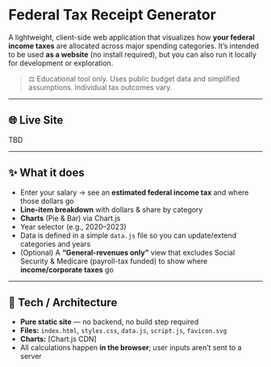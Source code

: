 # Federal Tax Receipt Generator

A lightweight, client-side web application that visualizes how **your federal income taxes** are allocated across major spending categories. It’s intended to be used **as a website** (no install required), but you can also run it locally for development or exploration.

> ⚖️ Educational tool only. Uses public budget data and simplified assumptions. Individual tax outcomes vary.

---

## 🌐 Live Site

TBD

---

## ✨ What it does

- Enter your salary → see an **estimated federal income tax** and where those dollars go
- **Line-item breakdown** with dollars & share by category
- **Charts** (Pie & Bar) via Chart.js
- Year selector (e.g., 2020–2023)
- Data is defined in a simple `data.js` file so you can update/extend categories and years
- (Optional) A **“General-revenues only”** view that excludes Social Security & Medicare (payroll-tax funded) to show where **income/corporate taxes** go

---

## 🧱 Tech / Architecture

- **Pure static site** — no backend, no build step required
- **Files:** `index.html`, `styles.css`, `data.js`, `script.js`, `favicon.svg`
- **Charts:** [Chart.js CDN]
- All calculations happen **in the browser**; user inputs aren’t sent to a server

